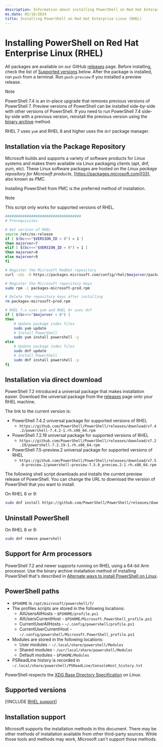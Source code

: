 ```yaml
---
description: Information about installing PowerShell on Red Hat Enterprise Linux (RHEL)
ms.date: 05/16/2024
title: Installing PowerShell on Red Hat Enterprise Linux (RHEL)
---
```

# Installing PowerShell on Red Hat Enterprise Linux (RHEL)

All packages are available on our GitHub [releases][02] page. Before installing, check the list of
[Supported versions][01] below. After the package is installed, run `pwsh` from a terminal. Run
`pwsh-preview` if you installed a preview release.

> [!NOTE]
> PowerShell 7.4 is an in-place upgrade that removes previous versions of PowerShell 7. Preview
> versions of PowerShell can be installed side-by-side with other versions of PowerShell. If you
> need to run PowerShell 7.4 side-by-side with a previous version, reinstall the previous version
> using the [binary archive][05] method.

RHEL 7 uses `yum` and RHEL 8 and higher uses the `dnf` package manager.

## Installation via the Package Repository

Microsoft builds and supports a variety of software products for Linux systems and makes them
available via Linux packaging clients (apt, dnf, yum, etc). These Linux software packages are hosted
on the _Linux package repository for Microsoft products_, [https://packages.microsoft.com][03], also
known as _PMC_.

Installing PowerShell from PMC is the preferred method of installation.

> [!NOTE]
> This script only works for supported versions of RHEL.

```sh
###################################
# Prerequisites

# Get version of RHEL
source /etc/os-release
if [ $(bc<<<"$VERSION_ID < 8") = 1 ]
then majorver=7
elif [ $(bc<<<"$VERSION_ID < 9") = 1 ]
then majorver=8
else majorver=9
fi

# Register the Microsoft RedHat repository
curl -sSL -O https://packages.microsoft.com/config/rhel/$majorver/packages-microsoft-prod.rpm

# Register the Microsoft repository keys
sudo rpm -i packages-microsoft-prod.rpm

# Delete the repository keys after installing
rm packages-microsoft-prod.rpm

# RHEL 7.x uses yum and RHEL 8+ uses dnf
if [ $(bc<<<"$majorver < 8") ]
then
    # Update package index files
    sudo yum update
    # Install PowerShell
    sudo yum install powershell -y
else
    # Update package index files
    sudo dnf update
    # Install PowerShell
    sudo dnf install powershell -y
fi
```

## Installation via direct download

PowerShell 7.2 introduced a universal package that makes installation easier. Download the universal
package from the [releases][02] page onto your RHEL machine.

The link to the current version is:

- PowerShell 7.4.2 universal package for supported versions of RHEL
  - `https://github.com/PowerShell/PowerShell/releases/download/v7.4.2/powershell-7.4.2-1.rh.x86_64.rpm`
- PowerShell 7.2.19 universal package for supported versions of RHEL
  - `https://github.com/PowerShell/PowerShell/releases/download/v7.2.19/powershell-7.2.19-1.rh.x86_64.rpm`
- PowerShell 7.5-preview.2 universal package for supported versions of RHEL
  - `https://github.com/PowerShell/PowerShell/releases/download/v7.5.0-preview.2/powershell-preview-7.5.0_preview.2-1.rh.x86_64.rpm`

The following shell script downloads and installs the current preview release of PowerShell. You can
change the URL to download the version of PowerShell that you want to install.

On RHEL 8 or 9:

```sh
sudo dnf install https://github.com/PowerShell/PowerShell/releases/download/v7.4.2/powershell-7.4.2-1.rh.x86_64.rpm
```

## Uninstall PowerShell

On RHEL 8 or 9:

```sh
sudo dnf remove powershell
```

## Support for Arm processors

PowerShell 7.2 and newer supports running on RHEL using a 64-bit Arm processor. Use the binary
archive installation method of installing PowerShell that's described in
[Alternate ways to install PowerShell on Linux][05].

## PowerShell paths

- `$PSHOME` is `/opt/microsoft/powershell/7/`
- The profiles scripts are stored in the following locations:
  - AllUsersAllHosts - `$PSHOME/profile.ps1`
  - AllUsersCurrentHost - `$PSHOME/Microsoft.PowerShell_profile.ps1`
  - CurrentUserAllHosts - `~/.config/powershell/profile.ps1`
  - CurrentUserCurrentHost - `~/.config/powershell/Microsoft.PowerShell_profile.ps1`
- Modules are stored in the following locations:
  - User modules - `~/.local/share/powershell/Modules`
  - Shared modules - `/usr/local/share/powershell/Modules`
  - Default modules - `$PSHOME/Modules`
- PSReadLine history is recorded in `~/.local/share/powershell/PSReadLine/ConsoleHost_history.txt`

PowerShell respects the [XDG Base Directory Specification][04] on Linux.

## Supported versions

[!INCLUDE [RHEL support](../../includes/rhel-support.md)]

## Installation support

Microsoft supports the installation methods in this document. There may be other methods of
installation available from other third-party sources. While those tools and methods may work,
Microsoft can't support those methods.

<!-- link references -->
[01]: #supported-versions
[02]: https://aka.ms/PowerShell-Release?tag=stable
[03]: https://packages.microsoft.com
[04]: https://specifications.freedesktop.org/basedir-spec/basedir-spec-latest.html
[05]: install-other-linux.md#binary-archives
